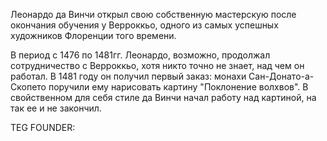 Леонардо да Винчи открыл свою собственную мастерскую после окончания обучения у Верроккьо, одного из самых успешных художников Флоренции того времени.

В период с 1476 по 1481гг. Леонардо, возможно, продолжал сотрудничество с Верроккьо, хотя никто точно не знает, над чем он работал. В 1481 году он получил первый заказ: монахи Сан-Донато-а-Скопето поручили ему нарисовать картину "Поклонение волхвов". В свойственном для себя стиле да Винчи начал работу над картиной, на так ее и не закончил.





TEG FOUNDER:
#